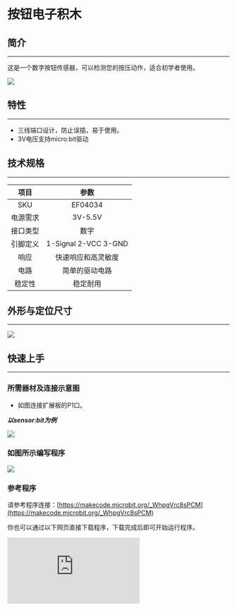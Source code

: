 # 按钮电子积木

## 简介
---
 这是一个数字按钮传感器，可以检测您的按压动作，适合初学者使用。

![](https://wiki-media-ef.oss-cn-hongkong.aliyuncs.com//images/04034.jpg)

## 特性
---
- 三线端口设计，防止误插，易于使用。
- 3V电压支持micro:bit驱动

## 技术规格
---

项目 | 参数
:-: | :-:
SKU|EF04034
电源需求|3V-5.5V
接口类型|数字
引脚定义|1-Signal 2-VCC 3-GND
响应|快速响应和高灵敏度
电路|简单的驱动电路
稳定性|稳定耐用

## 外形与定位尺寸
---

![](https://wiki-media-ef.oss-cn-hongkong.aliyuncs.com//images/octopus_board.png)

## 快速上手
---

### 所需器材及连接示意图
- 如图连接扩展板的P1口。

***以sensor:bit为例***

![](https://wiki-media-ef.oss-cn-hongkong.aliyuncs.com//images/04034-2.png)

### 如图所示编写程序

![](https://wiki-media-ef.oss-cn-hongkong.aliyuncs.com//images/04034-3.png)

### 参考程序

请参考程序连接：[https://makecode.microbit.org/_WhpgVrc8sPCM](https://makecode.microbit.org/_WhpgVrc8sPCM)

你也可以通过以下网页直接下载程序，下载完成后即可开始运行程序。

<div
    style={{
        position: 'relative',
        paddingBottom: '60%',
        overflow: 'hidden',
    }}
>
    <iframe
        src="https://makecode.microbit.org/_WhpgVrc8sPCM"
        frameborder="0"
        sandbox="allow-popups allow-forms allow-scripts allow-same-origin"
        style={{
            position: 'absolute',
            width: '100%',
            height: '100%',
        }}
    />
</div>
---

### 结果
- 当按钮被按下显示心形图案，当按钮被放开显示矩形图案

## python编程
---


### 步骤 1
下载压缩包并解压[Octopus_MicroPython-master](https://github.com/lionyhw/Octopus_MicroPython/archive/master.zip)
打开[Python editor](https://python.microbit.org/v/2.0)

![](https://wiki-media-ef.oss-cn-hongkong.aliyuncs.com//images/05001_07.png)

为了给按钮模块编程，我们需要添加button.py。点击Load/Save，然后点击Show Files（1）下拉菜单，再点击Add file在本地找到下载并解压完成的Octopus_MicroPython-master文件夹，从中选择button.py添加进来。

![](https://wiki-media-ef.oss-cn-hongkong.aliyuncs.com//images/05001_08.png)
![](https://wiki-media-ef.oss-cn-hongkong.aliyuncs.com//images/05001_09.png)
![](https://wiki-media-ef.oss-cn-hongkong.aliyuncs.com//images/04034_10.png)

### 步骤 2
### 参考程序
```
from microbit import *
from button import *

button = BUTTON(pin1)
while True:
    if button.Is_pressed():
        display.show(Image.HAPPY)
    else:
        display.clear()
```


### 结果
- 当按钮模块被按下时，micro:bit上的LED矩阵显示笑脸图案，否则不显示图案。

## 相关案例
---

## 技术文档
---
